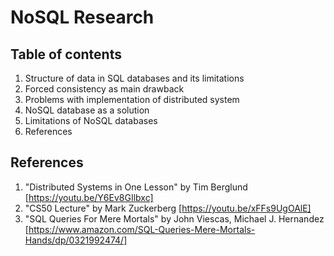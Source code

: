# NoSQL Research

## Table of contents

 1. Structure of data in SQL databases and its limitations
 2. Forced consistency as main drawback
 3. Problems with implementation of distributed system
 4. NoSQL database as a solution
 5. Limitations of NoSQL databases
 6. References
 

## References

 1. "Distributed Systems in One Lesson" by Tim Berglund [https://youtu.be/Y6Ev8GIlbxc]
 2. "CS50 Lecture" by Mark Zuckerberg [https://youtu.be/xFFs9UgOAlE]
 3. "SQL Queries For Mere Mortals" by John Viescas, Michael J. Hernandez [https://www.amazon.com/SQL-Queries-Mere-Mortals-Hands/dp/0321992474/]
